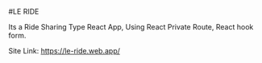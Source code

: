#LE RIDE

Its a Ride Sharing Type React App, Using React Private Route, React hook form.

Site Link: 
https://le-ride.web.app/
